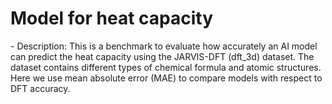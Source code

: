 # Model for heat capacity
<!--benchmark_description--> - Description: This is a benchmark to evaluate how accurately an AI model can predict the heat capacity using the JARVIS-DFT (dft_3d) dataset. The dataset contains different types of chemical formula and atomic structures. Here we use mean absolute error (MAE) to compare models with respect to DFT accuracy.<br><div>            <script type="text/javascript">window.PlotlyConfig = {MathJaxConfig: 'local'};</script>     <script src="https://cdn.plot.ly/plotly-2.9.0.min.js"></script>        <div id="06968c53-fd06-442a-8a4b-739013e2e1f9" class="plotly-graph-div" style="height:100%; width:100%;"></div>      <script type="text/javascript">                  window.PLOTLYENV=window.PLOTLYENV || {};                  if (document.getElementById("06968c53-fd06-442a-8a4b-739013e2e1f9")) {          Plotly.newPlot(            "06968c53-fd06-442a-8a4b-739013e2e1f9",            [{"x":["matminer_rf","matminer_xgboost","kgcnn_megnet","kgcnn_coGN","kgcnn_coNGN","alignn_model","kgcnn_cgcnn","kgcnn_schnet","kgcnn_dimenetPP"],"y":[5.2757,5.47,6.0443,6.1125,7.8127,9.6064,12.9364,17.7707,23.3618],"type":"bar"}],            {"title":{"text":"AI-SinglePropertyPrediction-ph_heat_capacity-dft_3d-test-mae","x":0.5},"yaxis":{"title":{"text":"MAE (ph_heat_capacity)"}},"template":{"data":{"bar":[{"error_x":{"color":"#2a3f5f"},"error_y":{"color":"#2a3f5f"},"marker":{"line":{"color":"#E5ECF6","width":0.5},"pattern":{"fillmode":"overlay","size":10,"solidity":0.2}},"type":"bar"}],"barpolar":[{"marker":{"line":{"color":"#E5ECF6","width":0.5},"pattern":{"fillmode":"overlay","size":10,"solidity":0.2}},"type":"barpolar"}],"carpet":[{"aaxis":{"endlinecolor":"#2a3f5f","gridcolor":"white","linecolor":"white","minorgridcolor":"white","startlinecolor":"#2a3f5f"},"baxis":{"endlinecolor":"#2a3f5f","gridcolor":"white","linecolor":"white","minorgridcolor":"white","startlinecolor":"#2a3f5f"},"type":"carpet"}],"choropleth":[{"colorbar":{"outlinewidth":0,"ticks":""},"type":"choropleth"}],"contour":[{"colorbar":{"outlinewidth":0,"ticks":""},"colorscale":[[0.0,"#0d0887"],[0.1111111111111111,"#46039f"],[0.2222222222222222,"#7201a8"],[0.3333333333333333,"#9c179e"],[0.4444444444444444,"#bd3786"],[0.5555555555555556,"#d8576b"],[0.6666666666666666,"#ed7953"],[0.7777777777777778,"#fb9f3a"],[0.8888888888888888,"#fdca26"],[1.0,"#f0f921"]],"type":"contour"}],"contourcarpet":[{"colorbar":{"outlinewidth":0,"ticks":""},"type":"contourcarpet"}],"heatmap":[{"colorbar":{"outlinewidth":0,"ticks":""},"colorscale":[[0.0,"#0d0887"],[0.1111111111111111,"#46039f"],[0.2222222222222222,"#7201a8"],[0.3333333333333333,"#9c179e"],[0.4444444444444444,"#bd3786"],[0.5555555555555556,"#d8576b"],[0.6666666666666666,"#ed7953"],[0.7777777777777778,"#fb9f3a"],[0.8888888888888888,"#fdca26"],[1.0,"#f0f921"]],"type":"heatmap"}],"heatmapgl":[{"colorbar":{"outlinewidth":0,"ticks":""},"colorscale":[[0.0,"#0d0887"],[0.1111111111111111,"#46039f"],[0.2222222222222222,"#7201a8"],[0.3333333333333333,"#9c179e"],[0.4444444444444444,"#bd3786"],[0.5555555555555556,"#d8576b"],[0.6666666666666666,"#ed7953"],[0.7777777777777778,"#fb9f3a"],[0.8888888888888888,"#fdca26"],[1.0,"#f0f921"]],"type":"heatmapgl"}],"histogram":[{"marker":{"pattern":{"fillmode":"overlay","size":10,"solidity":0.2}},"type":"histogram"}],"histogram2d":[{"colorbar":{"outlinewidth":0,"ticks":""},"colorscale":[[0.0,"#0d0887"],[0.1111111111111111,"#46039f"],[0.2222222222222222,"#7201a8"],[0.3333333333333333,"#9c179e"],[0.4444444444444444,"#bd3786"],[0.5555555555555556,"#d8576b"],[0.6666666666666666,"#ed7953"],[0.7777777777777778,"#fb9f3a"],[0.8888888888888888,"#fdca26"],[1.0,"#f0f921"]],"type":"histogram2d"}],"histogram2dcontour":[{"colorbar":{"outlinewidth":0,"ticks":""},"colorscale":[[0.0,"#0d0887"],[0.1111111111111111,"#46039f"],[0.2222222222222222,"#7201a8"],[0.3333333333333333,"#9c179e"],[0.4444444444444444,"#bd3786"],[0.5555555555555556,"#d8576b"],[0.6666666666666666,"#ed7953"],[0.7777777777777778,"#fb9f3a"],[0.8888888888888888,"#fdca26"],[1.0,"#f0f921"]],"type":"histogram2dcontour"}],"mesh3d":[{"colorbar":{"outlinewidth":0,"ticks":""},"type":"mesh3d"}],"parcoords":[{"line":{"colorbar":{"outlinewidth":0,"ticks":""}},"type":"parcoords"}],"pie":[{"automargin":true,"type":"pie"}],"scatter":[{"marker":{"colorbar":{"outlinewidth":0,"ticks":""}},"type":"scatter"}],"scatter3d":[{"line":{"colorbar":{"outlinewidth":0,"ticks":""}},"marker":{"colorbar":{"outlinewidth":0,"ticks":""}},"type":"scatter3d"}],"scattercarpet":[{"marker":{"colorbar":{"outlinewidth":0,"ticks":""}},"type":"scattercarpet"}],"scattergeo":[{"marker":{"colorbar":{"outlinewidth":0,"ticks":""}},"type":"scattergeo"}],"scattergl":[{"marker":{"colorbar":{"outlinewidth":0,"ticks":""}},"type":"scattergl"}],"scattermapbox":[{"marker":{"colorbar":{"outlinewidth":0,"ticks":""}},"type":"scattermapbox"}],"scatterpolar":[{"marker":{"colorbar":{"outlinewidth":0,"ticks":""}},"type":"scatterpolar"}],"scatterpolargl":[{"marker":{"colorbar":{"outlinewidth":0,"ticks":""}},"type":"scatterpolargl"}],"scatterternary":[{"marker":{"colorbar":{"outlinewidth":0,"ticks":""}},"type":"scatterternary"}],"surface":[{"colorbar":{"outlinewidth":0,"ticks":""},"colorscale":[[0.0,"#0d0887"],[0.1111111111111111,"#46039f"],[0.2222222222222222,"#7201a8"],[0.3333333333333333,"#9c179e"],[0.4444444444444444,"#bd3786"],[0.5555555555555556,"#d8576b"],[0.6666666666666666,"#ed7953"],[0.7777777777777778,"#fb9f3a"],[0.8888888888888888,"#fdca26"],[1.0,"#f0f921"]],"type":"surface"}],"table":[{"cells":{"fill":{"color":"#EBF0F8"},"line":{"color":"white"}},"header":{"fill":{"color":"#C8D4E3"},"line":{"color":"white"}},"type":"table"}]},"layout":{"annotationdefaults":{"arrowcolor":"#2a3f5f","arrowhead":0,"arrowwidth":1},"autotypenumbers":"strict","coloraxis":{"colorbar":{"outlinewidth":0,"ticks":""}},"colorscale":{"diverging":[[0,"#8e0152"],[0.1,"#c51b7d"],[0.2,"#de77ae"],[0.3,"#f1b6da"],[0.4,"#fde0ef"],[0.5,"#f7f7f7"],[0.6,"#e6f5d0"],[0.7,"#b8e186"],[0.8,"#7fbc41"],[0.9,"#4d9221"],[1,"#276419"]],"sequential":[[0.0,"#0d0887"],[0.1111111111111111,"#46039f"],[0.2222222222222222,"#7201a8"],[0.3333333333333333,"#9c179e"],[0.4444444444444444,"#bd3786"],[0.5555555555555556,"#d8576b"],[0.6666666666666666,"#ed7953"],[0.7777777777777778,"#fb9f3a"],[0.8888888888888888,"#fdca26"],[1.0,"#f0f921"]],"sequentialminus":[[0.0,"#0d0887"],[0.1111111111111111,"#46039f"],[0.2222222222222222,"#7201a8"],[0.3333333333333333,"#9c179e"],[0.4444444444444444,"#bd3786"],[0.5555555555555556,"#d8576b"],[0.6666666666666666,"#ed7953"],[0.7777777777777778,"#fb9f3a"],[0.8888888888888888,"#fdca26"],[1.0,"#f0f921"]]},"colorway":["#636efa","#EF553B","#00cc96","#ab63fa","#FFA15A","#19d3f3","#FF6692","#B6E880","#FF97FF","#FECB52"],"font":{"color":"#2a3f5f"},"geo":{"bgcolor":"white","lakecolor":"white","landcolor":"#E5ECF6","showlakes":true,"showland":true,"subunitcolor":"white"},"hoverlabel":{"align":"left"},"hovermode":"closest","mapbox":{"style":"light"},"paper_bgcolor":"white","plot_bgcolor":"#E5ECF6","polar":{"angularaxis":{"gridcolor":"white","linecolor":"white","ticks":""},"bgcolor":"#E5ECF6","radialaxis":{"gridcolor":"white","linecolor":"white","ticks":""}},"scene":{"xaxis":{"backgroundcolor":"#E5ECF6","gridcolor":"white","gridwidth":2,"linecolor":"white","showbackground":true,"ticks":"","zerolinecolor":"white"},"yaxis":{"backgroundcolor":"#E5ECF6","gridcolor":"white","gridwidth":2,"linecolor":"white","showbackground":true,"ticks":"","zerolinecolor":"white"},"zaxis":{"backgroundcolor":"#E5ECF6","gridcolor":"white","gridwidth":2,"linecolor":"white","showbackground":true,"ticks":"","zerolinecolor":"white"}},"shapedefaults":{"line":{"color":"#2a3f5f"}},"ternary":{"aaxis":{"gridcolor":"white","linecolor":"white","ticks":""},"baxis":{"gridcolor":"white","linecolor":"white","ticks":""},"bgcolor":"#E5ECF6","caxis":{"gridcolor":"white","linecolor":"white","ticks":""}},"title":{"x":0.05},"xaxis":{"automargin":true,"gridcolor":"white","linecolor":"white","ticks":"","title":{"standoff":15},"zerolinecolor":"white","zerolinewidth":2},"yaxis":{"automargin":true,"gridcolor":"white","linecolor":"white","ticks":"","title":{"standoff":15},"zerolinecolor":"white","zerolinewidth":2}}}},            {"responsive": true}          )        };              </script>    </div><br>Reference(s): [https://www.nature.com/articles/s41524-023-01012-9;https://hackingmaterials.lbl.gov/matminer](https://www.nature.com/articles/s41524-023-01012-9;https://hackingmaterials.lbl.gov/matminer), [https://www.nature.com/articles/s41524-021-00650-1](https://www.nature.com/articles/s41524-021-00650-1), [https://github.com/aimat-lab/gcnn_keras](https://github.com/aimat-lab/gcnn_keras), [https://doi.org/10.48550/arXiv.2305.11842](https://doi.org/10.48550/arXiv.2305.11842), [https://www.nature.com/articles/s41524-020-00440-1](https://www.nature.com/articles/s41524-020-00440-1)<br>


<h2>Model benchmarks</h2>

<table style="width:100%" id="j_table">
 <thead>
  <tr>
    <th>Model name</th>
    <th>Dataset</th>
    <th>MAE</th>
    <th>Team name</th>
    <th>Dataset size</th>
    <th>Date submitted</th>
    <th>Notes</th>
  </tr>
 </thead>
<!--table_content--><tr><td><a href="https://github.com/usnistgov/jarvis_leaderboard/tree/main/jarvis_leaderboard/contributions/kgcnn_coNGN" target="_blank">kgcnn_coNGN</a></td><td>dft_3d</td><td>7.8127</td><td>kgcnn</td><td>12054</td><td>05-06-2023</td><td><a href="https://github.com/usnistgov/jarvis_leaderboard/tree/main/jarvis_leaderboard/contributions/kgcnn_coNGN/AI-SinglePropertyPrediction-ph_heat_capacity-dft_3d-test-mae.csv.zip" target="_blank">CSV</a>, <a href="https://github.com/usnistgov/jarvis_leaderboard/tree/main/jarvis_leaderboard/benchmarks/AI/SinglePropertyPrediction/dft_3d_ph_heat_capacity.json.zip" target="_blank">JSON</a>, <a href="https://github.com/usnistgov/jarvis_leaderboard/tree/main/jarvis_leaderboard/contributions/kgcnn_coNGN/run.sh " target="_blank">run.sh</a>, <a href="https://github.com/usnistgov/jarvis_leaderboard/tree/main/jarvis_leaderboard/contributions/kgcnn_coNGN/metadata.json " target="_blank">Info</a></td></tr><!--table_content--><tr><td><a href="https://github.com/usnistgov/jarvis_leaderboard/tree/main/jarvis_leaderboard/contributions/kgcnn_coGN" target="_blank">kgcnn_coGN</a></td><td>dft_3d</td><td>6.1125</td><td>kgcnn</td><td>12054</td><td>05-06-2023</td><td><a href="https://github.com/usnistgov/jarvis_leaderboard/tree/main/jarvis_leaderboard/contributions/kgcnn_coGN/AI-SinglePropertyPrediction-ph_heat_capacity-dft_3d-test-mae.csv.zip" target="_blank">CSV</a>, <a href="https://github.com/usnistgov/jarvis_leaderboard/tree/main/jarvis_leaderboard/benchmarks/AI/SinglePropertyPrediction/dft_3d_ph_heat_capacity.json.zip" target="_blank">JSON</a>, <a href="https://github.com/usnistgov/jarvis_leaderboard/tree/main/jarvis_leaderboard/contributions/kgcnn_coGN/run.sh " target="_blank">run.sh</a>, <a href="https://github.com/usnistgov/jarvis_leaderboard/tree/main/jarvis_leaderboard/contributions/kgcnn_coGN/metadata.json " target="_blank">Info</a></td></tr><!--table_content--><tr><td><a href="https://github.com/usnistgov/jarvis_leaderboard/tree/main/jarvis_leaderboard/contributions/kgcnn_schnet" target="_blank">kgcnn_schnet</a></td><td>dft_3d</td><td>17.7707</td><td>kgcnn</td><td>12054</td><td>09-26-2023</td><td><a href="https://github.com/usnistgov/jarvis_leaderboard/tree/main/jarvis_leaderboard/contributions/kgcnn_schnet/AI-SinglePropertyPrediction-ph_heat_capacity-dft_3d-test-mae.csv.zip" target="_blank">CSV</a>, <a href="https://github.com/usnistgov/jarvis_leaderboard/tree/main/jarvis_leaderboard/benchmarks/AI/SinglePropertyPrediction/dft_3d_ph_heat_capacity.json.zip" target="_blank">JSON</a>, <a href="https://github.com/usnistgov/jarvis_leaderboard/tree/main/jarvis_leaderboard/contributions/kgcnn_schnet/run.sh " target="_blank">run.sh</a>, <a href="https://github.com/usnistgov/jarvis_leaderboard/tree/main/jarvis_leaderboard/contributions/kgcnn_schnet/metadata.json " target="_blank">Info</a></td></tr><!--table_content--><tr><td><a href="https://github.com/usnistgov/jarvis_leaderboard/tree/main/jarvis_leaderboard/contributions/kgcnn_megnet" target="_blank">kgcnn_megnet</a></td><td>dft_3d</td><td>6.0443</td><td>kgcnn</td><td>12054</td><td>05-06-2023</td><td><a href="https://github.com/usnistgov/jarvis_leaderboard/tree/main/jarvis_leaderboard/contributions/kgcnn_megnet/AI-SinglePropertyPrediction-ph_heat_capacity-dft_3d-test-mae.csv.zip" target="_blank">CSV</a>, <a href="https://github.com/usnistgov/jarvis_leaderboard/tree/main/jarvis_leaderboard/benchmarks/AI/SinglePropertyPrediction/dft_3d_ph_heat_capacity.json.zip" target="_blank">JSON</a>, <a href="https://github.com/usnistgov/jarvis_leaderboard/tree/main/jarvis_leaderboard/contributions/kgcnn_megnet/run.sh " target="_blank">run.sh</a>, <a href="https://github.com/usnistgov/jarvis_leaderboard/tree/main/jarvis_leaderboard/contributions/kgcnn_megnet/metadata.json " target="_blank">Info</a></td></tr><!--table_content--><tr><td><a href="https://github.com/usnistgov/jarvis_leaderboard/tree/main/jarvis_leaderboard/contributions/kgcnn_dimenetPP" target="_blank">kgcnn_dimenetPP</a></td><td>dft_3d</td><td>23.3618</td><td>kgcnn</td><td>12054</td><td>05-06-2023</td><td><a href="https://github.com/usnistgov/jarvis_leaderboard/tree/main/jarvis_leaderboard/contributions/kgcnn_dimenetPP/AI-SinglePropertyPrediction-ph_heat_capacity-dft_3d-test-mae.csv.zip" target="_blank">CSV</a>, <a href="https://github.com/usnistgov/jarvis_leaderboard/tree/main/jarvis_leaderboard/benchmarks/AI/SinglePropertyPrediction/dft_3d_ph_heat_capacity.json.zip" target="_blank">JSON</a>, <a href="https://github.com/usnistgov/jarvis_leaderboard/tree/main/jarvis_leaderboard/contributions/kgcnn_dimenetPP/run.sh " target="_blank">run.sh</a>, <a href="https://github.com/usnistgov/jarvis_leaderboard/tree/main/jarvis_leaderboard/contributions/kgcnn_dimenetPP/metadata.json " target="_blank">Info</a></td></tr><!--table_content--><tr><td><a href="https://github.com/usnistgov/jarvis_leaderboard/tree/main/jarvis_leaderboard/contributions/alignn_model" target="_blank">alignn_model</a></td><td>dft_3d</td><td>9.6064</td><td>ALIGNN</td><td>12054</td><td>01-14-2023</td><td><a href="https://github.com/usnistgov/jarvis_leaderboard/tree/main/jarvis_leaderboard/contributions/alignn_model/AI-SinglePropertyPrediction-ph_heat_capacity-dft_3d-test-mae.csv.zip" target="_blank">CSV</a>, <a href="https://github.com/usnistgov/jarvis_leaderboard/tree/main/jarvis_leaderboard/benchmarks/AI/SinglePropertyPrediction/dft_3d_ph_heat_capacity.json.zip" target="_blank">JSON</a>, <a href="https://github.com/usnistgov/jarvis_leaderboard/tree/main/jarvis_leaderboard/contributions/alignn_model/run.sh " target="_blank">run.sh</a>, <a href="https://github.com/usnistgov/jarvis_leaderboard/tree/main/jarvis_leaderboard/contributions/alignn_model/metadata.json " target="_blank">Info</a></td></tr><!--table_content--><tr><td><a href="https://github.com/usnistgov/jarvis_leaderboard/tree/main/jarvis_leaderboard/contributions/matminer_rf" target="_blank">matminer_rf</a></td><td>dft_3d</td><td>5.2757</td><td>UofT</td><td>12054</td><td>05-22-2023</td><td><a href="https://github.com/usnistgov/jarvis_leaderboard/tree/main/jarvis_leaderboard/contributions/matminer_rf/AI-SinglePropertyPrediction-ph_heat_capacity-dft_3d-test-mae.csv.zip" target="_blank">CSV</a>, <a href="https://github.com/usnistgov/jarvis_leaderboard/tree/main/jarvis_leaderboard/benchmarks/AI/SinglePropertyPrediction/dft_3d_ph_heat_capacity.json.zip" target="_blank">JSON</a>, <a href="https://github.com/usnistgov/jarvis_leaderboard/tree/main/jarvis_leaderboard/contributions/matminer_rf/run.sh " target="_blank">run.sh</a>, <a href="https://github.com/usnistgov/jarvis_leaderboard/tree/main/jarvis_leaderboard/contributions/matminer_rf/metadata.json " target="_blank">Info</a></td></tr><!--table_content--><tr><td><a href="https://github.com/usnistgov/jarvis_leaderboard/tree/main/jarvis_leaderboard/contributions/matminer_xgboost" target="_blank">matminer_xgboost</a></td><td>dft_3d</td><td>5.47</td><td>UofT</td><td>12054</td><td>05-22-2023</td><td><a href="https://github.com/usnistgov/jarvis_leaderboard/tree/main/jarvis_leaderboard/contributions/matminer_xgboost/AI-SinglePropertyPrediction-ph_heat_capacity-dft_3d-test-mae.csv.zip" target="_blank">CSV</a>, <a href="https://github.com/usnistgov/jarvis_leaderboard/tree/main/jarvis_leaderboard/benchmarks/AI/SinglePropertyPrediction/dft_3d_ph_heat_capacity.json.zip" target="_blank">JSON</a>, <a href="https://github.com/usnistgov/jarvis_leaderboard/tree/main/jarvis_leaderboard/contributions/matminer_xgboost/run.sh " target="_blank">run.sh</a>, <a href="https://github.com/usnistgov/jarvis_leaderboard/tree/main/jarvis_leaderboard/contributions/matminer_xgboost/metadata.json " target="_blank">Info</a></td></tr><!--table_content--><tr><td><a href="https://github.com/usnistgov/jarvis_leaderboard/tree/main/jarvis_leaderboard/contributions/kgcnn_cgcnn" target="_blank">kgcnn_cgcnn</a></td><td>dft_3d</td><td>12.9364</td><td>kgcnn</td><td>12054</td><td>09-26-2023</td><td><a href="https://github.com/usnistgov/jarvis_leaderboard/tree/main/jarvis_leaderboard/contributions/kgcnn_cgcnn/AI-SinglePropertyPrediction-ph_heat_capacity-dft_3d-test-mae.csv.zip" target="_blank">CSV</a>, <a href="https://github.com/usnistgov/jarvis_leaderboard/tree/main/jarvis_leaderboard/benchmarks/AI/SinglePropertyPrediction/dft_3d_ph_heat_capacity.json.zip" target="_blank">JSON</a>, <a href="https://github.com/usnistgov/jarvis_leaderboard/tree/main/jarvis_leaderboard/contributions/kgcnn_cgcnn/run.sh " target="_blank">run.sh</a>, <a href="https://github.com/usnistgov/jarvis_leaderboard/tree/main/jarvis_leaderboard/contributions/kgcnn_cgcnn/metadata.json " target="_blank">Info</a></td></tr><!--table_content-->
</table>